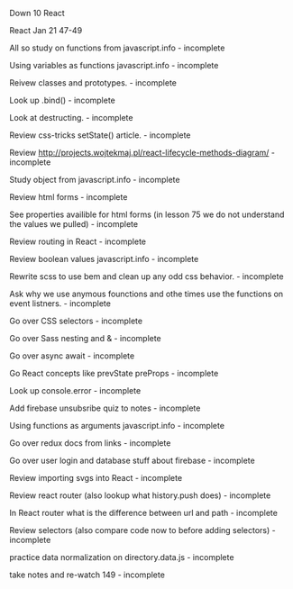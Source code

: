 Down 10 React 

React Jan 21 47-49

All so study on functions from javascript.info - incomplete 

Using variables as functions javascript.info - incomplete

Reivew classes and prototypes. - incomplete

Look up .bind() - incomplete

Look at destructing. - incomplete 

Review css-tricks setState() article. - incomplete

Review http://projects.wojtekmaj.pl/react-lifecycle-methods-diagram/ - incomplete

Study object from javascript.info - incomplete

Review html forms - incomplete

See properties availible for html forms (in lesson 75 we do not understand the values we pulled) - incomplete

Review routing in React - incomplete

Review boolean values javascript.info - incomplete

Rewrite scss to use bem and clean up any odd css behavior. - incomplete

Ask why we use anymous founctions and othe times use the functions on event listners. - incomplete

Go over CSS selectors - incomplete

Go over Sass nesting and & - incomplete

Go over async await - incomplete

Go React concepts like prevState preProps - incomplete

Look up console.error - incomplete

Add firebase unsubsribe quiz to notes - incomplete

Using functions as arguments javascript.info - incomplete

Go over redux docs from links - incomplete

Go over user login and database stuff about firebase - incomplete

Review importing svgs into React - incomplete

Review react router (also lookup what history.push does) - incomplete

In React router what is the difference between url and path - incomplete

Review selectors (also compare code now to before adding selectors) - incomplete

practice data normalization on directory.data.js - incomplete

take notes and re-watch 149 - incomplete